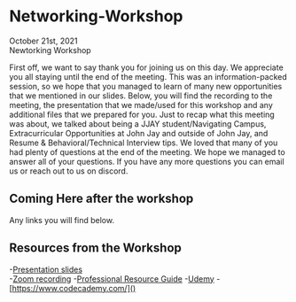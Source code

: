 # Networking-Workshop

October 21st, 2021 <br>
Newtorking Workshop

First off, we want to say thank you for joining us on this day. We appreciate you all staying until the end of the meeting. This was an information-packed session, so we hope that you managed to learn of many new opportunities that we mentioned in our slides. Below, you will find the recording to the meeting, the presentation that we made/used for this workshop and any additional files that we prepared for you. Just to recap what this meeting was about, we talked about being a JJAY student/Navigating Campus, Extracurricular Opportunities at John Jay and outside of John Jay, and Resume & Behavioral/Technical Interview tips. We loved that many of you had plenty of questions at the end of the meeting. We hope we managed to answer all of your questions. If you have any more questions you can email us or reach out to us on discord.

## Coming Here after the workshop

Any links you will find below.

## Resources from the Workshop

-[Presentation slides](https://docs.google.com/presentation/d/1bnF9J5w7rTAVfQTNo0x7q-d92B4V_mxaErdVeMhAWG8/edit?usp=sharing) <br>
-[Zoom recording]()
-[Professional Resource Guide]()
-[Udemy]()
-[https://www.codecademy.com/]()

